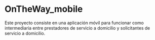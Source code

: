 # OnTheWay_mobile
Este proyecto consiste en una aplicación móvil para funcionar como intermediaria entre prestadores de servicio a domicilio y solicitantes de servicio a domicilio.
